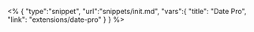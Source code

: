 <% {
	"type":"snippet", "url":"snippets/init.md", "vars":{
		"title": "Date Pro",
		"link": "extensions\/date-pro"
	}
} %>